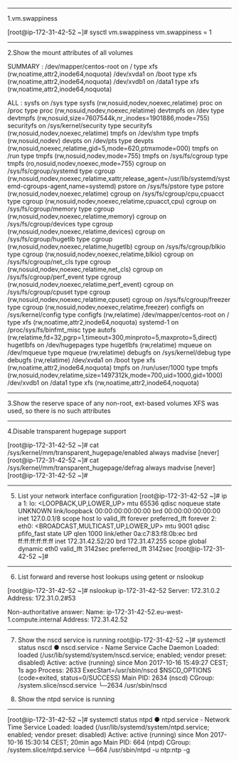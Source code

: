 ---------------------------------------------------------------------
1.vm.swappiness

[root@ip-172-31-42-52 ~]# sysctl vm.swappiness
vm.swappiness = 1

---------------------------------------------------------------------
2.Show the mount attributes of all volumes


SUMMARY :
/dev/mapper/centos-root on / type xfs (rw,noatime,attr2,inode64,noquota)
/dev/xvda1 on /boot type xfs (rw,noatime,attr2,inode64,noquota)
/dev/xvdb1 on /data1 type xfs (rw,noatime,attr2,inode64,noquota)


ALL : 
sysfs on /sys type sysfs (rw,nosuid,nodev,noexec,relatime)
proc on /proc type proc (rw,nosuid,nodev,noexec,relatime)
devtmpfs on /dev type devtmpfs (rw,nosuid,size=7607544k,nr_inodes=1901886,mode=755)
securityfs on /sys/kernel/security type securityfs (rw,nosuid,nodev,noexec,relatime)
tmpfs on /dev/shm type tmpfs (rw,nosuid,nodev)
devpts on /dev/pts type devpts (rw,nosuid,noexec,relatime,gid=5,mode=620,ptmxmode=000)
tmpfs on /run type tmpfs (rw,nosuid,nodev,mode=755)
tmpfs on /sys/fs/cgroup type tmpfs (ro,nosuid,nodev,noexec,mode=755)
cgroup on /sys/fs/cgroup/systemd type cgroup (rw,nosuid,nodev,noexec,relatime,xattr,release_agent=/usr/lib/systemd/systemd-cgroups-agent,name=systemd)
pstore on /sys/fs/pstore type pstore (rw,nosuid,nodev,noexec,relatime)
cgroup on /sys/fs/cgroup/cpu,cpuacct type cgroup (rw,nosuid,nodev,noexec,relatime,cpuacct,cpu)
cgroup on /sys/fs/cgroup/memory type cgroup (rw,nosuid,nodev,noexec,relatime,memory)
cgroup on /sys/fs/cgroup/devices type cgroup (rw,nosuid,nodev,noexec,relatime,devices)
cgroup on /sys/fs/cgroup/hugetlb type cgroup (rw,nosuid,nodev,noexec,relatime,hugetlb)
cgroup on /sys/fs/cgroup/blkio type cgroup (rw,nosuid,nodev,noexec,relatime,blkio)
cgroup on /sys/fs/cgroup/net_cls type cgroup (rw,nosuid,nodev,noexec,relatime,net_cls)
cgroup on /sys/fs/cgroup/perf_event type cgroup (rw,nosuid,nodev,noexec,relatime,perf_event)
cgroup on /sys/fs/cgroup/cpuset type cgroup (rw,nosuid,nodev,noexec,relatime,cpuset)
cgroup on /sys/fs/cgroup/freezer type cgroup (rw,nosuid,nodev,noexec,relatime,freezer)
configfs on /sys/kernel/config type configfs (rw,relatime)
/dev/mapper/centos-root on / type xfs (rw,noatime,attr2,inode64,noquota)
systemd-1 on /proc/sys/fs/binfmt_misc type autofs (rw,relatime,fd=32,pgrp=1,timeout=300,minproto=5,maxproto=5,direct)
hugetlbfs on /dev/hugepages type hugetlbfs (rw,relatime)
mqueue on /dev/mqueue type mqueue (rw,relatime)
debugfs on /sys/kernel/debug type debugfs (rw,relatime)
/dev/xvda1 on /boot type xfs (rw,noatime,attr2,inode64,noquota)
tmpfs on /run/user/1000 type tmpfs (rw,nosuid,nodev,relatime,size=1497312k,mode=700,uid=1000,gid=1000)
/dev/xvdb1 on /data1 type xfs (rw,noatime,attr2,inode64,noquota)


---------------------------------------------------------------------
3.Show the reserve space of any non-root, ext-based volumes 
XFS was used, so there is no such attributes

---------------------------------------------------------------------
4.Disable transparent hugepage support

[root@ip-172-31-42-52 ~]# cat /sys/kernel/mm/transparent_hugepage/enabled 
always madvise [never]
[root@ip-172-31-42-52 ~]# cat /sys/kernel/mm/transparent_hugepage/defrag
always madvise [never]
[root@ip-172-31-42-52 ~]# 

---------------------------------------------------------------------
5. List your network interface configuration
[root@ip-172-31-42-52 ~]# ip a
1: lo: <LOOPBACK,UP,LOWER_UP> mtu 65536 qdisc noqueue state UNKNOWN 
    link/loopback 00:00:00:00:00:00 brd 00:00:00:00:00:00
    inet 127.0.0.1/8 scope host lo
       valid_lft forever preferred_lft forever
2: eth0: <BROADCAST,MULTICAST,UP,LOWER_UP> mtu 9001 qdisc pfifo_fast state UP qlen 1000
    link/ether 0a:c7:83:f8:0b:ec brd ff:ff:ff:ff:ff:ff
    inet 172.31.42.52/20 brd 172.31.47.255 scope global dynamic eth0
       valid_lft 3142sec preferred_lft 3142sec
[root@ip-172-31-42-52 ~]# 

---------------------------------------------------------------------
6. List forward and reverse host lookups using getent or nslookup

[root@ip-172-31-42-52 ~]# nslookup ip-172-31-42-52
Server:         172.31.0.2
Address:        172.31.0.2#53

Non-authoritative answer:
Name:   ip-172-31-42-52.eu-west-1.compute.internal
Address: 172.31.42.52

---------------------------------------------------------------------
7. Show the nscd service is running
root@ip-172-31-42-52 ~]# systemctl status nscd
● nscd.service - Name Service Cache Daemon
   Loaded: loaded (/usr/lib/systemd/system/nscd.service; enabled; vendor preset: disabled)
   Active: active (running) since Mon 2017-10-16 15:49:27 CEST; 1s ago
  Process: 2633 ExecStart=/usr/sbin/nscd $NSCD_OPTIONS (code=exited, status=0/SUCCESS)
 Main PID: 2634 (nscd)
   CGroup: /system.slice/nscd.service
           └─2634 /usr/sbin/nscd


8. Show the ntpd service is running

---------------------------------------------------------------------
[root@ip-172-31-42-52 ~]# systemctl status ntpd
● ntpd.service - Network Time Service
   Loaded: loaded (/usr/lib/systemd/system/ntpd.service; enabled; vendor preset: disabled)
   Active: active (running) since Mon 2017-10-16 15:30:14 CEST; 20min ago
 Main PID: 664 (ntpd)
   CGroup: /system.slice/ntpd.service
           └─664 /usr/sbin/ntpd -u ntp:ntp -g
